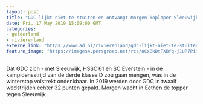 ```yaml
---
layout: post
title: "GDC lijkt niet te stuiten en ontvangt morgen koploper Sleeuwijk"
date: Fri, 17 May 2019 15:09:00 GMT
categories: 
- gelderland 
- rivierenland 
externe_link: "https://www.ad.nl/rivierenland/gdc-lijkt-niet-te-stuiten-en-ontvangt-morgen-koploper-sleeuwijk~a97b97ba/"
feature_image: "https://images4.persgroep.net/rcs/oCxBkDtFXBYq-j1UR7Pi9fHsngk/diocontent/136610291/_fitwidth/400/?appId=21791a8992982cd8da851550a453bd7f&quality=0.7"
---
```


Dat GDC zich - met Sleeuwijk, HSSC’61 en SC Everstein - in de kampioensstrijd van de derde klasse D zou gaan mengen, was in de winterstop volstrekt ondenkbaar. In 2019 werden door GDC in twaalf wedstrijden echter 32 punten gepakt. Morgen wacht in Eethen de topper tegen Sleeuwijk.
